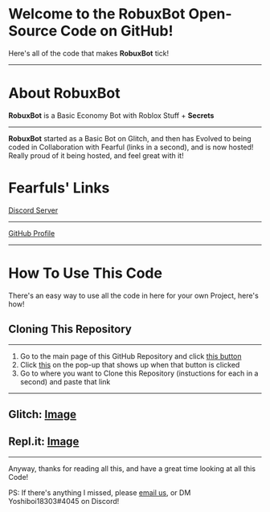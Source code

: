 # Welcome to the RobuxBot Open-Source Code on GitHub!
Here's all of the code that makes **RobuxBot** tick!

------------------------------------------------------------

# About RobuxBot
**RobuxBot** is a Basic Economy Bot with Roblox Stuff + **Secrets**

------------------------------------------------------------

**RobuxBot** started as a Basic Bot on Glitch, and then has Evolved to being coded in Collaboration with Fearful (links in a second), and is now hosted! Really proud of it being hosted, and feel great with it!

# Fearfuls' Links

[Discord Server](https://discord.gg/79C42GzzEC)

-------------------------------------------------------------

[GitHub Profile](https://github.com/FearOfficial)

-------------------------------------------------------------

# How To Use This Code
There's an easy way to use all the code in here for your own Project, here's how!

## Cloning This Repository

-------------------------------------------------------------

1. Go to the main page of this GitHub Repository and click [this button](https://pasteboard.co/JZ1zQ6S.png)
2. Click [this](https://pasteboard.co/JZ1Dgz0.png) on the pop-up that shows up when that button is clicked
3. Go to where you want to Clone this Repository (instuctions for each in a second) and paste that link

-------------------------------------------------------------

Glitch: [Image](https://pasteboard.co/JZ1GzdH.png)
-------------------------------------------------------------
## Repl.it: [Image](https://pasteboard.co/JZ1K9vs.png)

-------------------------------------------------------------

Anyway, thanks for reading all this, and have a great time looking at all this Code!

PS: If there's anything I missed, please [email us](mailto:yoshiboi18303.bot.web.development@gmail.com), or DM Yoshiboi18303#4045 on Discord!
